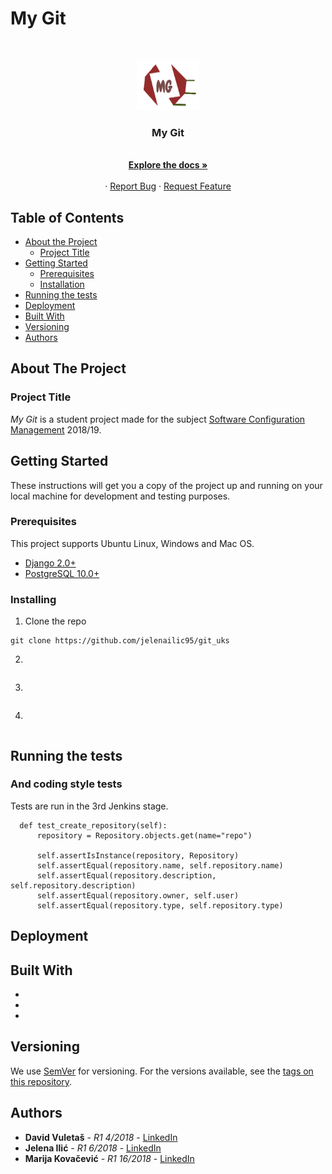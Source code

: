 
# My Git



<!-- PROJECT LOGO -->
<br />
<p align="center">
  <a href="https://github.com/jelenailic95/git_uks">
    <img src="https://github.com/jelenailic95/git_uks/blob/master/my_git/static/my_git/images/logo.png" alt="Logo" width="100" height="80">
  </a>

  <h3 align="center">My Git</h3>

  <p align="center">
    <br />
    <a href="https://github.com/jelenailic95/git_uks"><strong>Explore the docs »</strong></a>
    <br />
    <br />
    ·
    <a href="https://github.com/jelenailic95/git_uks/issues">Report Bug</a>
    ·
    <a href="https://github.com/jelenailic95/git_uks/issues">Request Feature</a>
  </p>
</p>




<!-- TABLE OF CONTENTS -->
## Table of Contents

* [About the Project](#about-the-project)
  * [Project Title](#project-title)
* [Getting Started](#getting-started)
  * [Prerequisites](#prerequisites)
  * [Installation](#installation)
* [Running the tests](#running-the-tests)
* [Deployment](#deployment)
* [Built With](#build-with)
* [Versioning](#versioning)
* [Authors](#authors)


## About The Project

### Project Title

*My Git* is a student project made for the subject [Software Configuration Management](http://www.ftn.uns.ac.rs/2079040983/software-configuration-management) 2018/19.

## Getting Started

These instructions will get you a copy of the project up and running on your local machine for development and testing purposes. 

### Prerequisites

This project supports Ubuntu Linux, Windows and Mac OS.

- [Django 2.0+](https://www.djangoproject.com/)
- [PostgreSQL 10.0+](http://www.postgresql.org/)


### Installing

1. Clone the repo
```
git clone https://github.com/jelenailic95/git_uks
```
2.
```

```
3.
```

```
4.
```

```

## Running the tests



### And coding style tests

Tests are run in the 3rd Jenkins stage.

```
  def test_create_repository(self):
      repository = Repository.objects.get(name="repo")
      
      self.assertIsInstance(repository, Repository)
      self.assertEqual(repository.name, self.repository.name)
      self.assertEqual(repository.description, self.repository.description)
      self.assertEqual(repository.owner, self.user)
      self.assertEqual(repository.type, self.repository.type)
```

## Deployment



## Built With

* 
* 
* 

## Versioning

We use [SemVer](http://semver.org/) for versioning. For the versions available, see the [tags on this repository](https://github.com/jelenailic95/git_uks/tags). 

## Authors

* **David Vuletaš**     - *R1  4/2018*  - [LinkedIn](https://www.linkedin.com/in/david-vuletas-15261410b)
* **Jelena Ilić**       - *R1  6/2018*  - [LinkedIn](https://www.linkedin.com/in/david-vuletas-15261410b)
* **Marija Kovačević**  - *R1 16/2018*  - [LinkedIn](https://www.linkedin.com/in/marija-kovacevic/)

